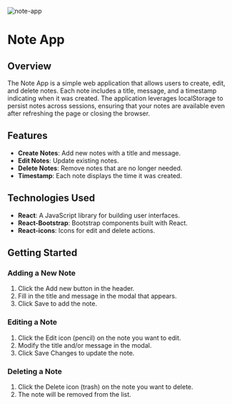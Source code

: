 ![note-app](https://github.com/realmintech/note-app/assets/106162296/9e3ec6c7-ff1e-46dd-9d19-75ced8d1bde3)

# Note App

## Overview

The Note App is a simple web application that allows users to create, edit, and delete notes. Each note includes a title, message, and a timestamp indicating when it was created. The application leverages localStorage to persist notes across sessions, ensuring that your notes are available even after refreshing the page or closing the browser.

## Features

- **Create Notes**: Add new notes with a title and message.
- **Edit Notes**: Update existing notes.
- **Delete Notes**: Remove notes that are no longer needed.
- **Timestamp**: Each note displays the time it was created.

## Technologies Used

- **React**: A JavaScript library for building user interfaces.
- **React-Bootstrap**: Bootstrap components built with React.
- **React-icons**: Icons for edit and delete actions.

## Getting Started

### Adding a New Note
1. Click the Add new button in the header.
2. Fill in the title and message in the modal that appears.
3. Click Save to add the note.
### Editing a Note
1. Click the Edit icon (pencil) on the note you want to edit.
2. Modify the title and/or message in the modal.
3. Click Save Changes to update the note.
### Deleting a Note
1. Click the Delete icon (trash) on the note you want to delete.
2. The note will be removed from the list.
